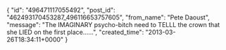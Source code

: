  {
   "id": "496471117055492",
   "post_id": "462493170453287_496116653757605",
   "from_name": "Pete Daoust",
   "message": "The IMAGINARY psycho-bitch need to TELLL the crown that she LIED on the first place......",
   "created_time": "2013-03-26T18:34:11+0000"
 }
